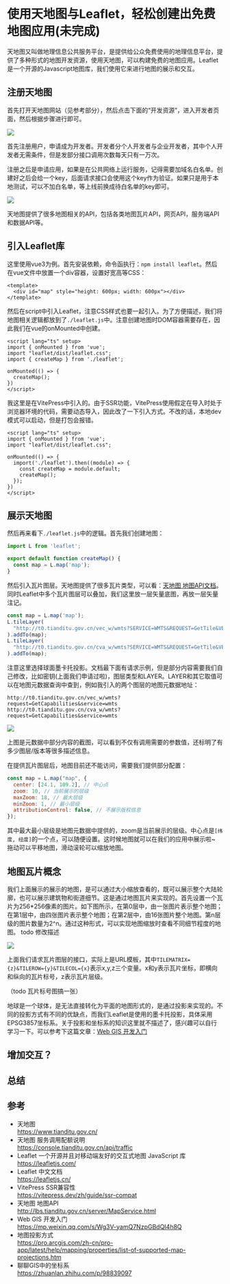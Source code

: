 # 使用天地图与Leaflet，轻松创建出免费地图应用(未完成)

天地图又叫做地理信息公共服务平台，是提供给公众免费使用的地理信息平台，提供了多种形式的地图开发资源，使用天地图，可以构建免费的地图应用。Leaflet是一个开源的Javascript地图库，我们使用它来进行地图的展示和交互。

## 注册天地图

首先打开天地图网站（见参考部分），然后点击下面的“开发资源”，进入开发者页面，然后根据步骤进行即可。

![](/2024/tianditu-1.png)

首先注册用户，申请成为开发者。开发者分个人开发者与企业开发者，其中个人开发者无需条件，但是发部分接口调用次数每天只有一万次。

注册之后是申请应用，如果是在公共网络上运行服务，记得需要加域名白名单。创建好之后会给一个key，后面请求接口会使用这个key作为验证。如果只是用于本地测试，可以不加白名单，等上线前换成待白名单的key即可。

![](/2024/tianditu-2.png)

天地图提供了很多地图相关的API，包括各类地图瓦片API，网页API，服务端API和数据API等。

## 引入Leaflet库

这里使用vue3为例。首先安装依赖，命令函执行：`npm install leaflet`。然后在vue文件中放置一个div容器，设置好宽高等CSS：

```vue
<template>
  <div id="map" style="height: 600px; width: 600px"></div>
</template>
```

然后在script中引入Leaflet，注意CSS样式也要一起引入。为了方便描述，我们将地图相关逻辑都放到了`./leaflet.js`中。注意创建地图时DOM容器需要存在，因此我们在vue的onMounted中创建。

```vue
<script lang="ts" setup>
import { onMounted } from 'vue';
import "leaflet/dist/leaflet.css";
import { createMap } from './leaflet';

onMounted(() => {
  createMap();
})
</script>
```

我这里是在VitePress中引入的。由于SSR功能，VitePress使用假定在导入时处于浏览器环境的代码，需要动态导入，因此改了一下引入方式。不改的话，本地dev模式可以启动，但是打包会报错。

```vue
<script lang="ts" setup>
import { onMounted } from 'vue';
import "leaflet/dist/leaflet.css";

onMounted(() => {
  import('./leaflet').then((module) => {
    const createMap = module.default;
    createMap();
  });
})
</script>
```

## 展示天地图
然后再来看下`./leaflet.js`中的逻辑。首先我们创建地图：

```js
import L from 'leaflet';

export default function createMap() {
  const map = L.map('map');
}
```

然后引入瓦片图层。天地图提供了很多瓦片类型，可以看：[天地图 地图API文档](http://lbs.tianditu.gov.cn/server/MapService.html)。同时Leaflet中多个瓦片图层可以叠加，我们这里放一层矢量底图，再放一层矢量注记。

```js
const map = L.map('map');
L.tileLayer(
  "http://t0.tianditu.gov.cn/vec_w/wmts?SERVICE=WMTS&REQUEST=GetTile&VERSION=1.0.0&LAYER=vec&STYLE=default&TILEMATRIXSET=w&FORMAT=tiles&TILEMATRIX={z}&TILEROW={y}&TILECOL={x}&tk=您的密钥"
).addTo(map);
L.tileLayer(
  "http://t0.tianditu.gov.cn/cva_w/wmts?SERVICE=WMTS&REQUEST=GetTile&VERSION=1.0.0&LAYER=cva&STYLE=default&TILEMATRIXSET=w&FORMAT=tiles&TILEMATRIX={z}&TILEROW={y}&TILECOL={x}&tk=您的密钥"
).addTo(map);
```

注意这里选择球面墨卡托投影。文档最下面有请求示例，但是部分内容需要我们自己修改，比如密钥(上面我们申请过啦)，图层类型和LAYER。LAYER和其它取值可以在地图元数据查询中查到，例如我引入的两个图层的地图元数据地址：

```
http://t0.tianditu.gov.cn/vec_w/wmts?request=GetCapabilities&service=wmts
http://t0.tianditu.gov.cn/cva_w/wmts?request=GetCapabilities&service=wmts
```

![](/2024/tianditu-3.png)

上图是元数据中部分内容的截图，可以看到不仅有调用需要的参数值，还标明了有多少图层/版本等很多描述信息。

在提供瓦片图层后，地图目前还不能访问，需要我们提供部分配置：

```js
const map = L.map("map", {
  center: [24.1, 109.2], // 中心点
  zoom: 10, // 当前展示的层级
  maxZoom: 18, // 最大层级
  minZoom: 1, // 最小层级
  attributionControl: false, // 不展示版权信息
});
```

其中最大最小层级是地图元数据中提供的，zoom是当前展示的层级。中心点是`[纬度, 经度]`的一个点，可以随便设置。这时候地图就可以在我们的应用中展示啦~ 拖动可以平移地图，滑动滚轮可以缩放地图。

<TiandituLeaflet type="1" />

## 地图瓦片概念

我们上面展示的展示的地图，是可以通过大小缩放查看的，既可以展示整个大陆轮廓，也可以展示建筑物和街道细节。这是通过地图瓦片来实现的。首先设置一个瓦片为256*256像素的图片。如下图所示，在第0层中，由一张图片表示整个地图；在第1层中，由四张图片表示整个地图；在第2层中，由16张图片整个地图。第n层级的图片数量为2^n。通过这种形式，可以实现地图缩放时查看不同细节程度的地图。
todo 修改描述


![](/2024/tianditu-4.png)

上面我们请求瓦片图层的接口，实际上是URL模板，其中`TILEMATRIX={z}&TILEROW={y}&TILECOL={x}`表示x,y,z三个变量。x和y表示瓦片坐标，即横向和纵向的瓦片标号，z表示瓦片层级。

（todo  瓦片标号图搞一张）

地球是一个球体，是无法直接转化为平面的地图形式的，是通过投影来实现的。不同的投影方式有不同的优缺点，而我们Leaflet是使用的墨卡托投影，具体采用EPSG3857坐标系。关于投影和坐标系的知识这里就不描述了，感兴趣可以自行学习一下。可以参考下这篇文章：[Web GIS 开发入门](https://mp.weixin.qq.com/s/Wg3V-yamQ7NzpGBdQI4h8Q)


## 增加交互？


## 总结

## 参考
- 天地图\
  https://www.tianditu.gov.cn/
- 天地图 服务调用配额说明\
  https://console.tianditu.gov.cn/api/traffic
- Leaflet 一个开源并且对移动端友好的交互式地图 JavaScript 库\
  https://leafletjs.com/
- Leaflet 中文文档\
  https://leafletjs.cn/
- VitePress SSR兼容性\
  https://vitepress.dev/zh/guide/ssr-compat
- 天地图 地图API\
  http://lbs.tianditu.gov.cn/server/MapService.html
- Web GIS 开发入门\
  https://mp.weixin.qq.com/s/Wg3V-yamQ7NzpGBdQI4h8Q
- 地图投影方式\
  https://pro.arcgis.com/zh-cn/pro-app/latest/help/mapping/properties/list-of-supported-map-projections.htm
- 聊聊GIS中的坐标系\
  https://zhuanlan.zhihu.com/p/98839097

<script setup>
import TiandituLeaflet from '../../components/tiandituLeaflet/index.vue'
</script>
